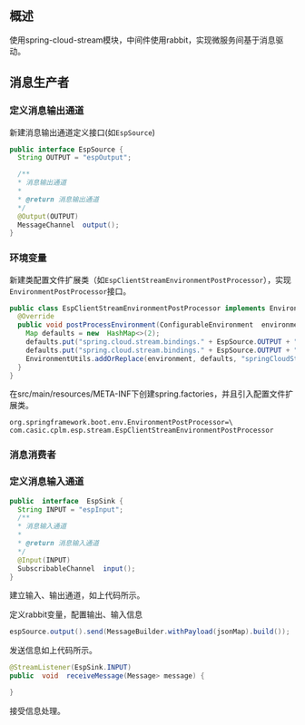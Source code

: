 ## 概述
使用spring-cloud-stream模块，中间件使用rabbit，实现微服务间基于消息驱动。
## 消息生产者
### 定义消息输出通道
新建消息输出通道定义接口(如`EspSource`)
```java
public interface EspSource {
  String OUTPUT = "espOutput";

  /**
  * 消息输出通道
  *
  * @return 消息输出通道
  */
  @Output(OUTPUT)
  MessageChannel  output();
}
```
### 环境变量
新建类配置文件扩展类（如`EspClientStreamEnvironmentPostProcessor`），实现`EnvironmentPostProcessor`接口。
```java
public class EspClientStreamEnvironmentPostProcessor implements EnvironmentPostProcessor {
  @Override
  public void postProcessEnvironment(ConfigurableEnvironment  environment, SpringApplication  application) {
    Map defaults = new  HashMap<>(2);
    defaults.put("spring.cloud.stream.bindings." + EspSource.OUTPUT + ".content-type",MediaType.APPLICATION_JSON_VALUE);
    defaults.put("spring.cloud.stream.bindings." + EspSource.OUTPUT + ".destination", "espTopic");
    EnvironmentUtils.addOrReplace(environment, defaults, "springCloudStreamCustomProperties");
  }
}
```
在src/main/resources/META-INF下创建spring.factories，并且引入配置文件扩展类。
```
org.springframework.boot.env.EnvironmentPostProcessor=\
com.casic.cplm.esp.stream.EspClientStreamEnvironmentPostProcessor
```

### 消息消费者
### 定义消息输入通道
```java
public  interface  EspSink {
  String INPUT = "espInput";
  /**
  * 消息输入通道
  *
  * @return 消息输入通道
  */
  @Input(INPUT)
  SubscribableChannel  input();
}
```
建立输入、输出通道，如上代码所示。

定义rabbit变量，配置输出、输入信息

```java
espSource.output().send(MessageBuilder.withPayload(jsonMap).build());
```
发送信息如上代码所示。
```java
@StreamListener(EspSink.INPUT)
public  void  receiveMessage(Message> message) {

}
```
接受信息处理。